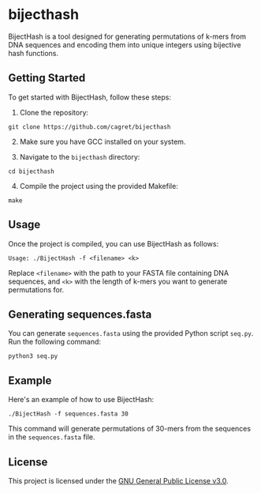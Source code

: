 # bijecthash


BijectHash is a tool designed for generating permutations of k-mers from DNA sequences and encoding them into unique integers using bijective hash functions.

## Getting Started

To get started with BijectHash, follow these steps:

1. Clone the repository:

`git clone https://github.com/cagret/bijecthash`

2. Make sure you have GCC installed on your system.

3. Navigate to the `bijecthash` directory:

`cd bijecthash`



4. Compile the project using the provided Makefile:

`make`



## Usage

Once the project is compiled, you can use BijectHash as follows:

`Usage: ./BijectHash -f <filename> <k>`



Replace `<filename>` with the path to your FASTA file containing DNA sequences, and `<k>` with the length of k-mers you want to generate permutations for.



## Generating sequences.fasta

You can generate `sequences.fasta` using the provided Python script `seq.py`. Run the following command:

`python3 seq.py`

## Example

Here's an example of how to use BijectHash:

`./BijectHash -f sequences.fasta 30`



This command will generate permutations of 30-mers from the sequences in the `sequences.fasta` file.

## License
This project is licensed under the [GNU General Public License v3.0](LICENSE).
